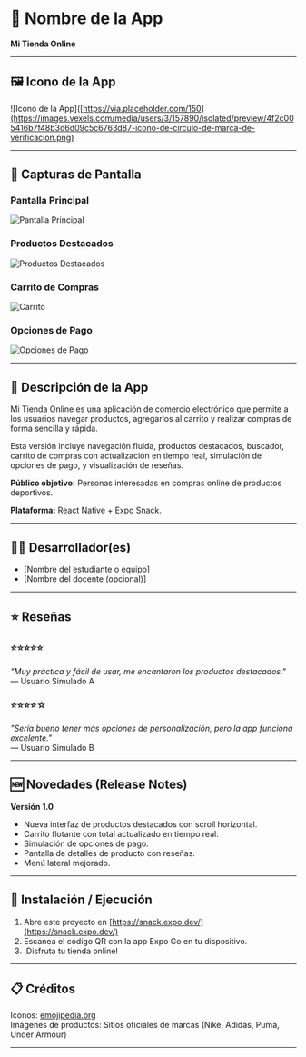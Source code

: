 # 📱 Nombre de la App

**Mi Tienda Online**

---

## 🖼️ Icono de la App

![Icono de la App]([https://via.placeholder.com/150](https://images.vexels.com/media/users/3/157890/isolated/preview/4f2c005416b7f48b3d6d09c5c6763d87-icono-de-circulo-de-marca-de-verificacion.png)

---

## 📸 Capturas de Pantalla

### Pantalla Principal
![Pantalla Principal](https://via.placeholder.com/300x600)

### Productos Destacados
![Productos Destacados](https://via.placeholder.com/300x600)

### Carrito de Compras
![Carrito](https://via.placeholder.com/300x600)

### Opciones de Pago
![Opciones de Pago](https://via.placeholder.com/300x600)

---

## 📝 Descripción de la App

Mi Tienda Online es una aplicación de comercio electrónico que permite a los usuarios navegar productos, agregarlos al carrito y realizar compras de forma sencilla y rápida.  

Esta versión incluye navegación fluida, productos destacados, buscador, carrito de compras con actualización en tiempo real, simulación de opciones de pago, y visualización de reseñas.

**Público objetivo:** Personas interesadas en compras online de productos deportivos.

**Plataforma:** React Native + Expo Snack.

---

## 👨‍💻 Desarrollador(es)

- [Nombre del estudiante o equipo]
- [Nombre del docente (opcional)]

---

## ⭐ Reseñas

### ⭐⭐⭐⭐⭐  
*"Muy práctica y fácil de usar, me encantaron los productos destacados."*  
— Usuario Simulado A

### ⭐⭐⭐⭐☆  
*"Sería bueno tener más opciones de personalización, pero la app funciona excelente."*  
— Usuario Simulado B

---

## 🆕 Novedades (Release Notes)

**Versión 1.0**

- Nueva interfaz de productos destacados con scroll horizontal.
- Carrito flotante con total actualizado en tiempo real.
- Simulación de opciones de pago.
- Pantalla de detalles de producto con reseñas.
- Menú lateral mejorado.

---

## 🚀 Instalación / Ejecución

1. Abre este proyecto en [https://snack.expo.dev/](https://snack.expo.dev/)
2. Escanea el código QR con la app Expo Go en tu dispositivo.
3. ¡Disfruta tu tienda online!

---

## 📋 Créditos

Iconos: [emojipedia.org](https://emojipedia.org/)  
Imágenes de productos: Sitios oficiales de marcas (Nike, Adidas, Puma, Under Armour)

---

